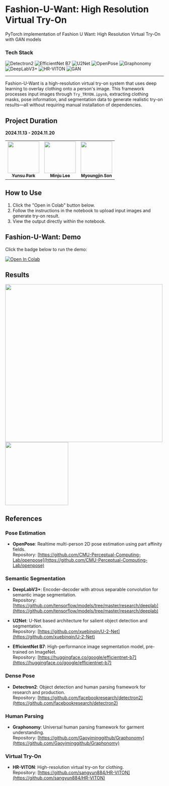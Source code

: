 # Fashion-U-Want: High Resolution Virtual Try-On

PyTorch implementation of Fashion U Want: High Resolution Virtual Try-On with GAN models

### Tech Stack

<p align="left">
  <img src="https://img.shields.io/badge/Library-Detectron2-blue" alt="Detectron2"/>
  <img src="https://img.shields.io/badge/Library-EfficientNet%20B7-teal" alt="EfficientNet B7"/>
  <img src="https://img.shields.io/badge/Library-U2Net-yellow" alt="U2Net"/>
  <img src="https://img.shields.io/badge/Framework-OpenPose-purple" alt="OpenPose"/>
  <img src="https://img.shields.io/badge/Framework-Graphonomy-green" alt="Graphonomy"/>
  <img src="https://img.shields.io/badge/Framework-DeepLabV3%2B-red" alt="DeepLabV3+"/>
  <img src="https://img.shields.io/badge/Framework-HR--VITON-orange" alt="HR-VITON"/>
  <img src="https://img.shields.io/badge/Model-GAN-lightgrey" alt="GAN"/>
</p>


---
Fashion-U-Want is a high-resolution virtual try-on system that uses deep learning to overlay clothing onto a person's image. This framework processes input images through ``Try_TRYON.ipynb``, extracting clothing masks, pose information, and segmentation data to generate realistic try-on results—all without requiring manual installation of dependencies.

## Project Duration

**2024.11.13 - 2024.11.20**

<table>
  <tbody>
    <tr>
      <td align="center">
        <a href="https://github.com/PARKYUNSU">
          <img src="https://github.com/PARKYUNSU.png" width="100px;" alt=""/>
          <br /><sub><b>Yunsu Park</b></sub>
        </a>
        <br />
      </td>
      <td align="center">
        <a href="https://github.com/navi0728">
          <img src="https://github.com/navi0728.png" width="100px;" alt=""/>
          <br /><sub><b>Minju Lee</b></sub>
        </a>
        <br />
      </td>
      <td align="center">
        <a href="https://github.com/MyoungJinSon">
          <img src="https://github.com/MyoungJinSon.png" width="100px;" alt=""/>
          <br /><sub><b>Myoungjin Son</b></sub>
        </a>
        <br />
      </td>
    </tr>
  </tbody>
</table>


## How to Use

1. Click the "Open in Colab" button below.
2. Follow the instructions in the notebook to upload input images and generate try-on result.
3. View the output directly within the notebook.

## Fashion-U-Want: Demo

Click the badge below to run the demo:

[![Open In Colab](https://colab.research.google.com/assets/colab-badge.svg)](https://colab.research.google.com/github/PARKYUNSU/Fashion-U-Want-Virtual-Try-On/blob/main/Try_TRYON.ipynb)


## Results

<img src="https://github.com/user-attachments/assets/cbea7bcf-c07b-47e1-98d2-594ef749d5a5" width=500>



<img src="https://github.com/user-attachments/assets/4d3f24c8-94d8-4777-8fdb-ca2079be035d" width=200>

## References

### Pose Estimation
- **OpenPose**: Realtime multi-person 2D pose estimation using part affinity fields.  
  Repository: [https://github.com/CMU-Perceptual-Computing-Lab/openpose](https://github.com/CMU-Perceptual-Computing-Lab/openpose)

### Semantic Segmentation
- **DeepLabV3+**: Encoder-decoder with atrous separable convolution for semantic image segmentation.  
  Repository: [https://github.com/tensorflow/models/tree/master/research/deeplab](https://github.com/tensorflow/models/tree/master/research/deeplab)

- **U2Net**: U-Net based architecture for salient object detection and segmentation.  
  Repository: [https://github.com/xuebinqin/U-2-Net](https://github.com/xuebinqin/U-2-Net)

- **EfficientNet B7**: High-performance image segmentation model, pre-trained on ImageNet.  
  Repository: [https://huggingface.co/google/efficientnet-b7](https://huggingface.co/google/efficientnet-b7)

### Dense Pose
- **Detectron2**: Object detection and human parsing framework for research and production.  
  Repository: [https://github.com/facebookresearch/detectron2](https://github.com/facebookresearch/detectron2)

### Human Parsing
- **Graphonomy**: Universal human parsing framework for garment understanding.  
  Repository: [https://github.com/Gaoyiminggithub/Graphonomy](https://github.com/Gaoyiminggithub/Graphonomy)

### Virtual Try-On
- **HR-VITON**: High-resolution virtual try-on for clothing.  
  Repository: [https://github.com/sangyun884/HR-VITON](https://github.com/sangyun884/HR-VITON)
